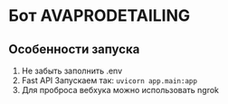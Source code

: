 # Бот AVAPRODETAILING

## Особенности запуска
1. Не забыть заполнить .env
2. Fast API Запускаем так: ``uvicorn app.main:app``
3. Для проброса вебхука можно использовать ngrok